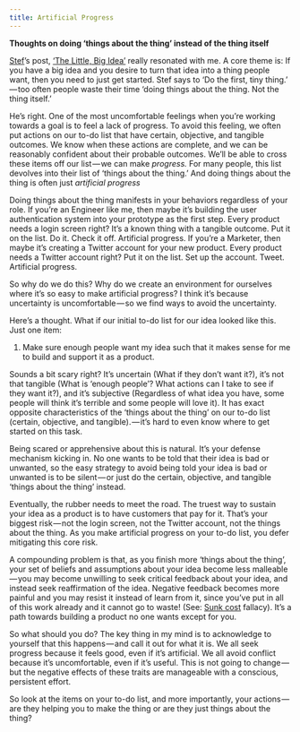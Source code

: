 ```yaml
---
title: Artificial Progress
---
```


**Thoughts on doing ‘things about the thing’ instead of the thing itself**

[Stef](https://medium.com/@stef)’s post, [‘The Little, Big Idea’](https://medium.com/better-humans/271ae5edf93e) really resonated with me. A core theme is: If you have a big idea and you desire to turn that idea into a thing people want, then you need to just get started. Stef says to ‘Do the first, tiny thing.’ — too often people waste their time ‘doing things about the thing. Not the thing itself.’

He’s right. One of the most uncomfortable feelings when you’re working towards a goal is to feel a lack of progress. To avoid this feeling, we often put actions on our to-do list that have certain, objective, and tangible outcomes. We know when these actions are complete, and we can be reasonably confident about their probable outcomes. We’ll be able to cross these items off our list — we can make *progress.* For many people, this list devolves into their list of ‘things about the thing.’ And doing things about the thing is often just *artificial progress*

Doing things about the thing manifests in your behaviors regardless of your role. If you’re an Engineer like me, then maybe it’s building the user authentication system into your prototype as the first step. Every product needs a login screen right? It’s a known thing with a tangible outcome. Put it on the list. Do it. Check it off. Artificial progress. If you’re a Marketer, then maybe it’s creating a Twitter account for your new product. Every product needs a Twitter account right? Put it on the list. Set up the account. Tweet. Artificial progress.

So why do we do this? Why do we create an environment for ourselves where it’s so easy to make artificial progress? I think it’s because uncertainty is uncomfortable — so we find ways to avoid the uncertainty.

Here’s a thought. What if our initial to-do list for our idea looked like this. Just one item:

1. Make sure enough people want my idea such that it makes sense for me to build and support it as a product.

Sounds a bit scary right? It’s uncertain (What if they don’t want it?), it’s not that tangible (What is ‘enough people’? What actions can I take to see if they want it?), and it’s subjective (Regardless of what idea you have, some people will think it’s terrible and some people will love it). It has exact opposite characteristics of the ‘things about the thing’ on our to-do list (certain, objective, and tangible). — it’s hard to even know where to get started on this task.

Being scared or apprehensive about this is natural. It’s your defense mechanism kicking in. No one wants to be told that their idea is bad or unwanted, so the easy strategy to avoid being told your idea is bad or unwanted is to be silent — or just do the certain, objective, and tangible ‘things about the thing’ instead.

Eventually, the rubber needs to meet the road. The truest way to sustain your idea as a product is to have customers that pay for it. That’s your biggest risk — not the login screen, not the Twitter account, not the things about the thing. As you make artificial progress on your to-do list, you defer mitigating this core risk.

A compounding problem is that, as you finish more ‘things about the thing’, your set of beliefs and assumptions about your idea become less malleable — you may become unwilling to seek critical feedback about your idea, and instead seek reaffirmation of the idea. Negative feedback becomes more painful and you may resist it instead of learn from it, since you’ve put in all of this work already and it cannot go to waste! (See: [Sunk cost](http://en.wikipedia.org/wiki/Sunk_costs) fallacy). It’s a path towards building a product no one wants except for you.

So what should you do? The key thing in my mind is to acknowledge to yourself that this happens — and call it out for what it is. We all seek progress because it feels good, even if it’s artificial. We all avoid conflict because it’s uncomfortable, even if it’s useful. This is not going to change — but the negative effects of these traits are manageable with a conscious, persistent effort.

So look at the items on your to-do list, and more importantly, your actions — are they helping you to make the thing or are they just things about the thing?
